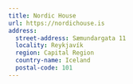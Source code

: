 ```yaml
---
title: Nordic House
url: https://nordichouse.is
address:
  street-address: Sæmundargata 11
  locality: Reykjavík
  region: Capital Region
  country-name: Iceland
  postal-code: 101
---
```

